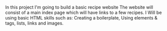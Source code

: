 

In this project I'm going to build a basic recipe website The website will consist of a main index page which will have links to a few recipes. I Will be using basic HTML skills such as: Creating a boilerplate, Using elements & tags, lists, links and images.
